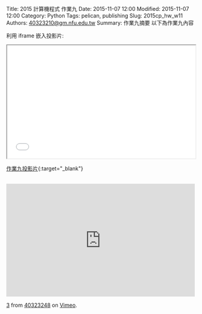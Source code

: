 Title: 2015 計算機程式 作業九
Date: 2015-11-07 12:00
Modified: 2015-11-07 12:00
Category: Python
Tags: pelican, publishing
Slug: 2015cp_hw_w11
Authors: 40323210@gm.nfu.edu.tw
Summary: 作業九摘要
以下為作業九內容

利用 iframe 嵌入投影片:

<iframe src="simplest11.html" width="500" height="300"></iframe>

[作業九投影片](simplest11.html){:target="_blank"}

<br>
<iframe src="https://player.vimeo.com/video/150164519" width="500" height="299" frameborder="0" webkitallowfullscreen mozallowfullscreen allowfullscreen></iframe> <p><a href="https://vimeo.com/150164519">3</a> from <a href="https://vimeo.com/user44975888">40323248</a> on <a href="https://vimeo.com">Vimeo</a>.</p>
<br>